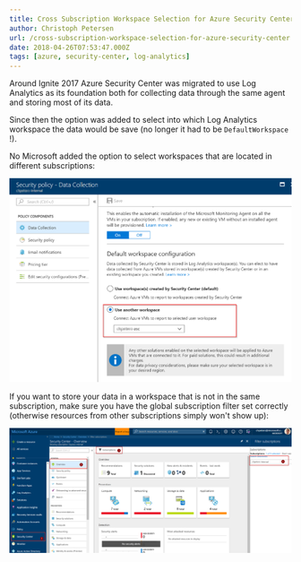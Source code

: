 ```yaml
---
title: Cross Subscription Workspace Selection for Azure Security Center
author: Christoph Petersen
url: /cross-subscription-workspace-selection-for-azure-security-center
date: 2018-04-26T07:53:47.000Z
tags: [azure, security-center, log-analytics]
---
```


Around Ignite 2017 Azure Security Center was migrated to use Log Analytics as its foundation both for collecting data through the same agent and storing most of its data.

Since then the option was added to select into which Log Analytics workspace the data would be save (no longer it had to be `DefaultWorkspace` !).

No Microsoft added the option to select workspaces that are located in different subscriptions:

![cross-subscription-workspace-access](images/cross-subscription-workspace-access.png)

If you want to store your data in a workspace that is not in the same subscription, make sure you have the global subscription filter set correctly (otherwise resources from other subscriptions simply won't show up):

![asc-select-subscriptions](images/asc-select-subscriptions.png)

